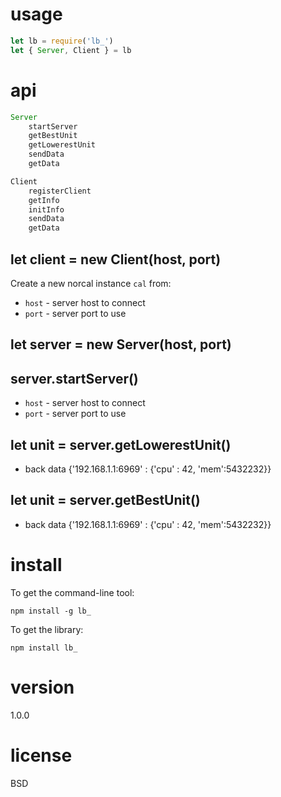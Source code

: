 
# usage

``` js
let lb = require('lb_')
let { Server, Client } = lb
```

# api

``` js
Server
    startServer
    getBestUnit
    getLowerestUnit
    sendData
    getData

Client
    registerClient
    getInfo
    initInfo
    sendData
    getData
```

## let client = new Client(host, port)

Create a new norcal instance `cal` from:

* `host` - server host to connect
* `port` - server port to use

## let server = new Server(host, port)
## server.startServer()
* `host` - server host to connect
* `port` - server port to use

## let unit = server.getLowerestUnit()
* back data {'192.168.1.1:6969' : {'cpu' : 42, 'mem':5432232}}
 
## let unit = server.getBestUnit()
* back data {'192.168.1.1:6969' : {'cpu' : 42, 'mem':5432232}}

# install

To get the command-line tool:

```
npm install -g lb_
```

To get the library:

```
npm install lb_
```
# version 
1.0.0   

# license

BSD